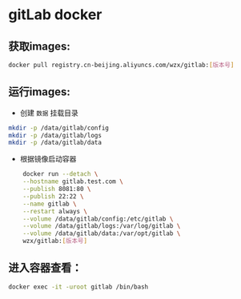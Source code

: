 # gitLab docker

## 获取images:
```sh
docker pull registry.cn-beijing.aliyuncs.com/wzx/gitlab:[版本号]
```

## 运行images:
- 创建 `数据` 挂载目录
```sh
mkdir -p /data/gitlab/config
mkdir -p /data/gitlab/logs
mkdir -p /data/gitlab/data
```
- 根据镜像启动容器
```sh
    docker run --detach \
    --hostname gitlab.test.com \
    --publish 8081:80 \
    --publish 22:22 \
    --name gitlab \
    --restart always \
    --volume /data/gitlab/config:/etc/gitlab \
    --volume /data/gitlab/logs:/var/log/gitlab \
    --volume /data/gitlab/data:/var/opt/gitlab \
    wzx/gitlab:[版本号]
```

## 进入容器查看：
```sh
docker exec -it -uroot gitlab /bin/bash
```
